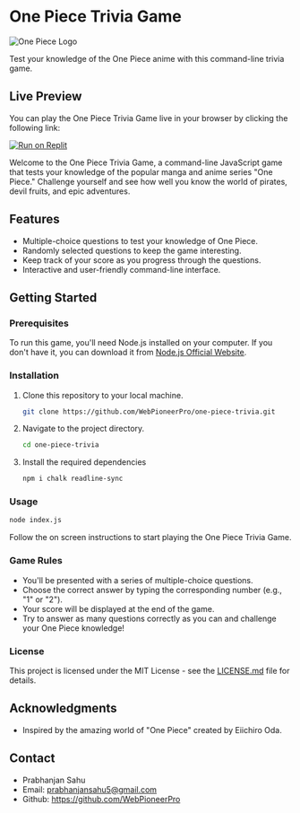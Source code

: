 # One Piece Trivia Game

![One Piece Logo](one_piece_logo.png)

Test your knowledge of the One Piece anime with this command-line trivia game.

## Live Preview

You can play the One Piece Trivia Game live in your browser by clicking the following link:

[![Run on Replit](https://replit.com/badge/github/WebPioneerPro/one-piece-trivia)](https://replit.com/@prabhanjansahu5/onePieceTrivia?embed=1&output=1)

Welcome to the One Piece Trivia Game, a command-line JavaScript game that tests your knowledge of the popular manga and anime series "One Piece." Challenge yourself and see how well you know the world of pirates, devil fruits, and epic adventures.

## Features

- Multiple-choice questions to test your knowledge of One Piece.
- Randomly selected questions to keep the game interesting.
- Keep track of your score as you progress through the questions.
- Interactive and user-friendly command-line interface.

## Getting Started

### Prerequisites

To run this game, you'll need Node.js installed on your computer. If you don't have it, you can download it from [Node.js Official Website](https://nodejs.org/).

### Installation

1. Clone this repository to your local machine.

   ```bash
   git clone https://github.com/WebPioneerPro/one-piece-trivia.git
   ```
2. Navigate to the project directory.
   
   ```bash
   cd one-piece-trivia
   ```
3. Install the required dependencies

   ```bash
   npm i chalk readline-sync
   ```
   
### Usage

   ```bash
   node index.js
   ```
   Follow the on screen instructions to start playing the One Piece Trivia Game.
   
### Game Rules

- You'll be presented with a series of multiple-choice questions.
- Choose the correct answer by typing the corresponding number (e.g., "1" or "2").
- Your score will be displayed at the end of the game.
- Try to answer as many questions correctly as you can and challenge your One Piece knowledge!
  
### License

This project is licensed under the MIT License - see the [LICENSE.md](LICENSE) file for details.

## Acknowledgments

- Inspired by the amazing world of "One Piece" created by Eiichiro Oda.

## Contact

- Prabhanjan Sahu
- Email: prabhanjansahu5@gmail.com
- Github: https://github.com/WebPioneerPro

